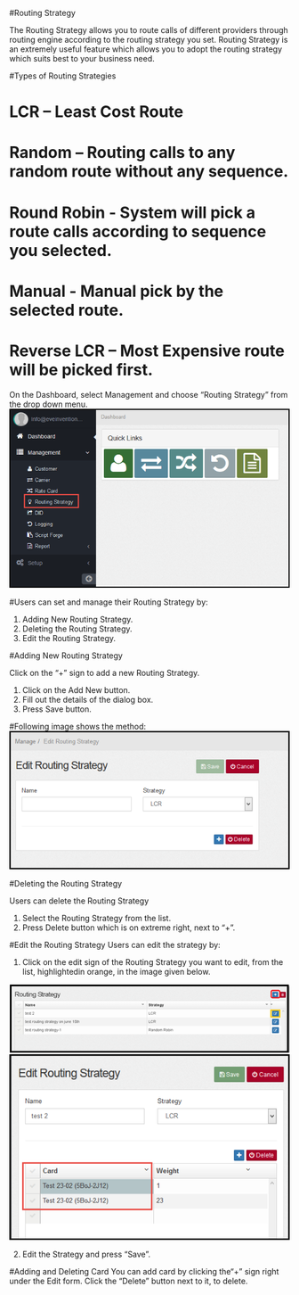#Routing Strategy

The Routing Strategy allows you to route calls of different providers through routing engine according to the routing strategy you set. Routing Strategy is an extremely useful feature which allows you to adopt the routing strategy which suits best to your business need.

#Types of Routing Strategies

  #	LCR – Least Cost Route
  
  #	Random – Routing calls to any random route without any sequence.
  
  #	Round Robin - System will pick a route calls according to sequence you selected.
  
  #	Manual - Manual pick by the selected route.
  
  #	Reverse LCR – Most Expensive route will be picked first.

On the Dashboard, select Management and choose “Routing Strategy” from the drop down menu. 
  <img src="/img/routing-dashboard.png" alt="routing-dashboard"/>

#Users can set and manage their Routing Strategy by:
  1.	Adding New Routing Strategy.
  2.	Deleting the Routing Strategy.
  3.	Edit the Routing Strategy.

#Adding New Routing Strategy

Click on the “+” sign to add a new Routing Strategy.

  1.	Click on the Add New button.  
  2.	Fill out the details of the dialog box.
  3.	Press Save button.

#Following image shows the method:
<img src="/img/edit-routing.png" alt="edit-routing"/>

#Deleting the Routing Strategy

Users can delete the Routing Strategy
  1.	Select the Routing Strategy from the list.
  2.	Press Delete button which is on extreme right, next to “+”.

#Edit the Routing Strategy
Users can edit the strategy by:

1.	Click on the edit sign of the Routing Strategy you want to edit, from the list, highlightedin orange, in the image given below.  

<img src="/img/routing-strategy.png" alt="routing-strategy"/>
<img src="/img/edit-routing-strategy.png" alt="edit-routing-strategy"/>

2.	Edit the Strategy and press “Save”.

#Adding and Deleting Card
You can add card by clicking the“+” sign right under the Edit form. Click the “Delete” button next to it, to delete.


